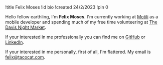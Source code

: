 !title Felix Moses
!id bio
!created 24/2/2023
!pin 0

Hello fellow earthling, I'm <b>Felix Moses</b>. I'm currently working at <a href="https://www.linkedin.com/company/motili">Motili</a> as a mobile developer and spending much of my free time volunteering at <a href="https://davisnightmarket.github.io/">The Davis Night Market</a>.

If your interested in me professionally you can find me on <a href="https://github.com/FelixMo42">GitHub</a> or <a href="https://www.linkedin.com/in/felix-moses-721935166/">LinkedIn</a>.

If your interested in me personally, first of all, I'm flattered. My email is felix@tacocat.com.